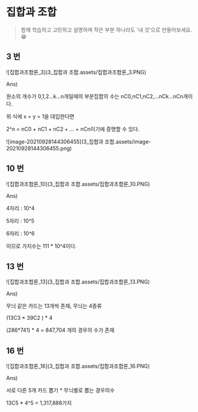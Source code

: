 # 집합과 조합

> 함께 학습하고 고민하고 설명하며 작은 부분 하나라도 '내 것'으로 만들어보세요. 😁


 
## 3 번

![집합과조합론_3](3_집합과 조합.assets/집합과조합론_3.PNG)

Ans)

원소의 개수가 0,1,2...k...n개일때의 부분집합의 수는 nC0,nC1,nC2,...nCk...nCn개이다.

위 식에 x = y = 1을 대입한다면

2^n = nC0 + nC1 + nC2 + ... + nCn이기에 증명할 수 있다.

![image-20210928144306455](3_집합과 조합.assets/image-20210928144306455.png)



## 10 번

![집합과조합론_10](3_집합과 조합.assets/집합과조합론_10.PNG)

Ans)

4자리 : 10^4

5자리 : 10^5

6자리 : 10^6

이므로 가지수는 111 * 10^4이다.




## 13 번

![집합과조합론_13](3_집합과 조합.assets/집합과조합론_13.PNG)

Ans)

무늬 같은 카드는 13개씩 존재, 무늬는 4종류

(13C3 * 39C2 ) * 4

(286*741) * 4 = 847,704 개의 경우의 수가 존재




## 16 번

![집합과조합론_16](3_집합과 조합.assets/집합과조합론_16.PNG)

Ans)

서로 다른 5개 카드 뽑기 * 무늬별로 뽑는 경우의수

13C5 * 4^5 = 1,317,888가지
